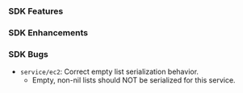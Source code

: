### SDK Features

### SDK Enhancements

### SDK Bugs
* `service/ec2`: Correct empty list serialization behavior.
  * Empty, non-nil lists should NOT be serialized for this service.
